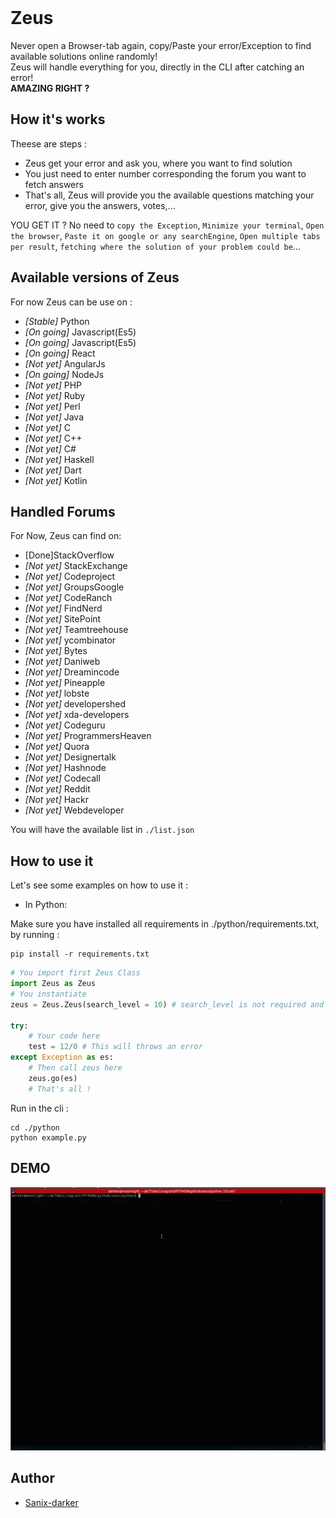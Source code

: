 
<img scr="logo.png" />

# Zeus

Never open a Browser-tab again, copy/Paste your error/Exception to find available solutions online randomly!\
Zeus will handle everything for you, directly in the CLI after catching an error!\
**AMAZING RIGHT ?**

## How it's works

Theese are steps :

- Zeus get your error and ask you, where you want to find solution
- You just need to enter number corresponding the forum you want to fetch answers
- That's all, Zeus will provide you the available questions matching your error, give you the answers, votes,...

YOU GET IT ?
No need to `copy the Exception`, `Minimize your terminal`, `Open the browser`, `Paste it on google or any searchEngine`, `Open multiple tabs per result`, `fetching where the solution of your problem could be`...

## Available versions of Zeus

For now Zeus can be use on :

- *[Stable]* Python
- *[On going]* Javascript(Es5)
- *[On going]* Javascript(Es5)
- *[On going]* React
- *[Not yet]* AngularJs
- *[On going]* NodeJs
- *[Not yet]* PHP
- *[Not yet]* Ruby
- *[Not yet]* Perl
- *[Not yet]* Java
- *[Not yet]* C
- *[Not yet]* C++
- *[Not yet]* C#
- *[Not yet]* Haskell
- *[Not yet]* Dart
- *[Not yet]* Kotlin

## Handled Forums

For Now, Zeus can find on:

- [Done]StackOverflow
- *[Not yet]* StackExchange
- *[Not yet]* Codeproject
- *[Not yet]* GroupsGoogle
- *[Not yet]* CodeRanch
- *[Not yet]* FindNerd
- *[Not yet]* SitePoint
- *[Not yet]* Teamtreehouse
- *[Not yet]* ycombinator
- *[Not yet]* Bytes
- *[Not yet]* Daniweb
- *[Not yet]* Dreamincode
- *[Not yet]* Pineapple
- *[Not yet]* lobste
- *[Not yet]* developershed
- *[Not yet]* xda-developers
- *[Not yet]* Codeguru
- *[Not yet]* ProgrammersHeaven
- *[Not yet]* Quora
- *[Not yet]* Designertalk
- *[Not yet]* Hashnode
- *[Not yet]* Codecall
- *[Not yet]* Reddit
- *[Not yet]* Hackr
- *[Not yet]* Webdeveloper

You will have the available list in `./list.json`

## How to use it

Let's see some examples on how to use it :

- In Python:

Make sure you have installed all requirements in ./python/requirements.txt, by running :
```shell
pip install -r requirements.txt
```

```python
# You import first Zeus Class
import Zeus as Zeus
# You instantiate
zeus = Zeus.Zeus(search_level = 10) # search_level is not required and as default it's 0

try:
    # Your code here
    test = 12/0 # This will throws an error
except Exception as es:
    # Then call zeus here
    zeus.go(es)
    # That's all !
```

Run in the cli :
```shell
cd ./python
python example.py
```

## DEMO

<img src="./demo.gif" />

## Author

- [Sanix-darker]("https://github.com/sanix-darker")